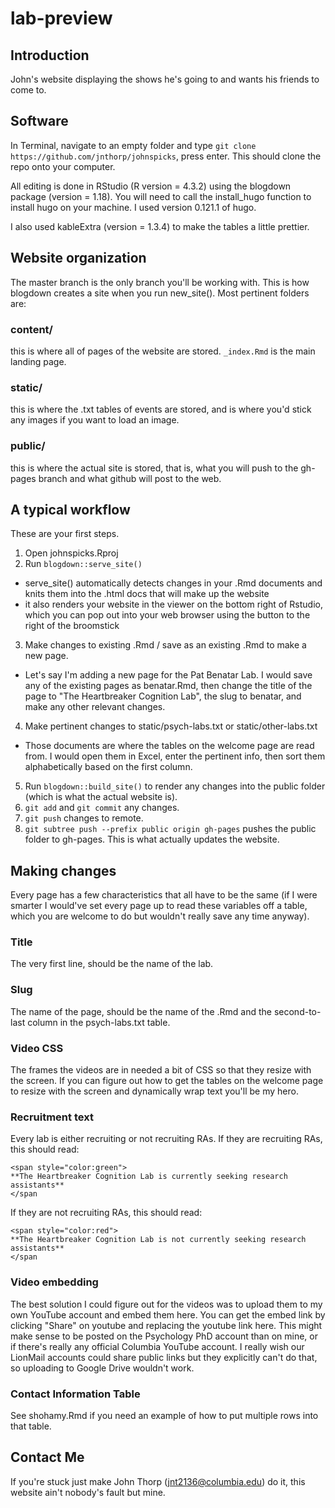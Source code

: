 # lab-preview

## Introduction

John's website displaying the shows he's going to and wants his friends to come to.

## Software

In Terminal, navigate to an empty folder and type ```git clone https://github.com/jnthorp/johnspicks```, press enter. This should clone the repo onto your computer.

All editing is done in RStudio (R version = 4.3.2) using the blogdown package (version = 1.18). You will need to call the install_hugo function to install hugo on your machine. I used version 0.121.1 of hugo.

I also used kableExtra (version = 1.3.4) to make the tables a little prettier.

## Website organization

The master branch is the only branch you'll be working with. This is how blogdown creates a site when you run new_site(). 
Most pertinent folders are:
### content/
this is where all of pages of the website are stored. ```_index.Rmd``` is the main landing page.
### static/
this is where the .txt tables of events are stored, and is where you'd stick any images if you want to load an image.
### public/
this is where the actual site is stored, that is, what you will push to the gh-pages branch and what github will post to the web.

## A typical workflow

These are your first steps.

1. Open johnspicks.Rproj
2. Run ```blogdown::serve_site()```
  * serve_site() automatically detects changes in your .Rmd documents and knits them into the .html docs that will make up the website
  * it also renders your website in the viewer on the bottom right of Rstudio, which you can pop out into your web browser using the button to the right of the broomstick
3. Make changes to existing .Rmd / save as an existing .Rmd to make a new page. 
  * Let's say I'm adding a new page for the Pat Benatar Lab. I would save any of the existing pages as benatar.Rmd, then change the title of the page to "The Heartbreaker Cognition Lab", the slug to benatar, and make any other relevant changes.
4. Make pertinent changes to static/psych-labs.txt or static/other-labs.txt
  * Those documents are where the tables on the welcome page are read from. I would open them in Excel, enter the pertinent info, then sort them alphabetically based on the first column.
5. Run ```blogdown::build_site()``` to render any changes into the public folder (which is what the actual website is).
5. ```git add``` and ```git commit``` any changes.
6. ```git push``` changes to remote.
7. ```git subtree push --prefix public origin gh-pages``` pushes the public folder to gh-pages. This is what actually updates the website.

## Making changes

Every page has a few characteristics that all have to be the same (if I were smarter I would've set every page up to read these variables off a table, which you are welcome to do but wouldn't really save any time anyway).

### Title
The very first line, should be the name of the lab.

### Slug
The name of the page, should be the name of the .Rmd and the second-to-last column in the psych-labs.txt table.

### Video CSS
The frames the videos are in needed a bit of CSS so that they resize with the screen. If you can figure out how to get the tables on the welcome page to resize with the screen and dynamically wrap text you'll be my hero.

### Recruitment text
Every lab is either recruiting or not recruiting RAs. If they are recruiting RAs, this should read:
```
<span style="color:green">
**The Heartbreaker Cognition Lab is currently seeking research assistants**
</span
```
If they are not recruiting RAs, this should read:
```
<span style="color:red">
**The Heartbreaker Cognition Lab is not currently seeking research assistants**
</span
```

### Video embedding
The best solution I could figure out for the videos was to upload them to my own YouTube account and embed them here. You can get the embed link by clicking "Share" on youtube and replacing the youtube link here. This might make sense to be posted on the Psychology PhD account than on mine, or if there's really any official Columbia YouTube account. I really wish our LionMail accounts could share public links but they explicitly can't do that, so uploading to Google Drive wouldn't work.

### Contact Information Table
See shohamy.Rmd if you need an example of how to put multiple rows into that table.

## Contact Me
If you're stuck just make John Thorp (jnt2136@columbia.edu) do it, this website ain't nobody's fault but mine.


